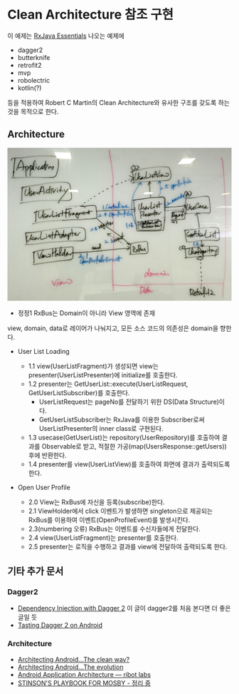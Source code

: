 # Clean Architecture 참조 구현

이 예제는 [RxJava Essentials](https://www.packtpub.com/application-development/rxjava-essentials) 나오는 예제에

- dagger2
- butterknife
- retrofit2
- mvp
- robolectric
- kotlin(?)

등을 적용하여 Robert C Martin의 Clean Architecture와 유사한 구조를 갖도록 하는 것을 목적으로 한다.

## Architecture

![](images/Architecture.png)

- 정정1 RxBus는 Domain이 아니라 View 영역에 존재

view, domain, data로 레이어가 나눠지고, 모든 소스 코드의 의존성은 domain을 향한다.

- User List Loading
	- 1.1 view(UserListFragment)가 생성되면 view는 presenter(UserListPresenter)에 initialize를 호출한다.
	- 1.2 presenter는 GetUserList::execute(UserListRequest, GetUserListSubscriber)를 호출한다.
    	- UserListRequest는 pageNo를 전달하기 위한 DS(Data Structure)이다.
    	- GetUserListSubscriber는 RxJava를 이용한 Subscriber로써 UserListPresenter의 inner class로 구현된다.
	- 1.3 usecase(GetUserList)는 repository(UserRepository)를 호출하여 결과를 Observable로 받고, 적절한 가공(map(UsersResponse::getUsers)) 후에 반환한다.
    - 1.4 presenter를 view(UserListView)를 호출하여 화면에 결과가 출력되도록 한다.

- Open User Profile
	- 2.0 View는 RxBus에 자신을 등록(subscribe)한다.
	- 2.1 ViewHolder에서 click 이벤트가 발생하면 singleton으로 제공되는 RxBus를 이용하여 이벤트(OpenProfileEvent)를 발생시킨다.
	- 2.3(numbering 오류) RxBus는 이벤트를 수신자들에게 전달한다.
    - 2.4 view(UserListFragment)는 presenter를 호출한다.
    - 2.5 presenter는 로직을 수행하고 결과를 view에 전달하여 출력되도록 한다.
    
## 기타 추가 문서

### Dagger2
- [Dependency Injection with Dagger 2](https://guides.codepath.com/android/Dependency-Injection-with-Dagger-2) 이 글이 dagger2를 처음 본다면 더 좋은 글일 듯
- [Tasting Dagger 2 on Android](http://fernandocejas.com/2015/04/11/tasting-dagger-2-on-android/)

### Architecture
- [Architecting Android…The clean way?](http://fernandocejas.com/2014/09/03/architecting-android-the-clean-way/#_jmp0_)
- [Architecting Android…The evolution](http://fernandocejas.com/2015/07/18/architecting-android-the-evolution/)
- [Android Application Architecture — ribot labs](http://wiki.daumkakao.com/pages/viewpage.action?pageId=366847933)
- [STINSON'S PLAYBOOK FOR MOSBY - 정리 중](http://wiki.daumkakao.com/display/CommunityDev1/STINSON%27S+PLAYBOOK+FOR+MOSBY)